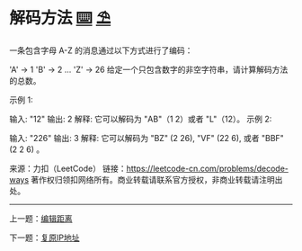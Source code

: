 # 解码方法 [⌨️](https://github.com/tolerance-go/keep-learning/blob/master/src/数据结构和算法/动态规划/index.code.ts) [⛱️](https://github.com/tolerance-go/keep-learning/blob/master/src/数据结构和算法/动态规划/index.test.ts)

一条包含字母 A-Z 的消息通过以下方式进行了编码：

'A' -> 1
'B' -> 2
...
'Z' -> 26
给定一个只包含数字的非空字符串，请计算解码方法的总数。

示例 1:

输入: "12"
输出: 2
解释: 它可以解码为 "AB"（1 2）或者 "L"（12）。
示例 2:

输入: "226"
输出: 3
解释: 它可以解码为 "BZ" (2 26), "VF" (22 6), 或者 "BBF" (2 2 6) 。

来源：力扣（LeetCode）
链接：https://leetcode-cn.com/problems/decode-ways
著作权归领扣网络所有。商业转载请联系官方授权，非商业转载请注明出处。

---

上一题：[编辑距离](https://github.com/tolerance-go/keep-learning/blob/master/output/数据结构和算法/动态规划/编辑距离.md)

下一题：[复原IP地址](https://github.com/tolerance-go/keep-learning/blob/master/output/数据结构和算法/回溯/复原IP地址.md)